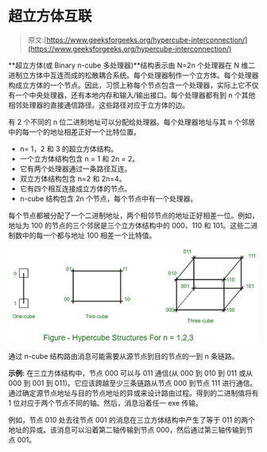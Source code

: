 # 超立方体互联

> 原文:[https://www.geeksforgeeks.org/hypercube-interconnection/](https://www.geeksforgeeks.org/hypercube-interconnection/)

**超立方体(或 Binary n-cube 多处理器)**结构表示由 N=2n 个处理器在 N 维二进制立方体中互连而成的松散耦合系统。每个处理器制作一个立方体。每个处理器构成立方体的一个节点。因此，习惯上称每个节点包含一个处理器，实际上它不仅有一个中央处理器，还有本地内存和输入/输出接口。每个处理器都有到 n 个其他相邻处理器的直接通信路径。这些路径对应于立方体的边。

有 2 个不同的 n 位二进制地址可以分配给处理器。每个处理器地址与其 n 个邻居中的每一个的地址相差正好一个比特位置。

*   n= 1，2 和 3 的超立方体结构。
*   一个立方体结构包含 n = 1 和 2n = 2。
*   它有两个处理器通过一条路径互连。
*   双立方体结构包含 n=2 和 2n=4。
*   它有四个相互连接成立方体的节点。
*   n-cube 结构包含 2n 个节点，每个节点中有一个处理器。

每个节点都被分配了一个二进制地址，两个相邻节点的地址正好相差一位。例如，地址为 100 的节点的三个邻居是三个立方体结构中的 000、110 和 101。这些二进制数中的每一个都与地址 100 相差一个比特值。

![](img/e484b2fc49e413a28469cd305e108ce2.png)

通过 n-cube 结构路由消息可能需要从源节点到目的节点的一到 n 条链路。

**示例:**
在三立方体结构中，节点 000 可以与 011 通信(从 000 到 010 到 011 或从 000 到 001 到 011)。它应该跨越至少三条链路从节点 000 到节点 111 进行通信。通过确定源节点地址与目的节点地址的异或来设计路由过程。得到的二进制值将有 1 位对应于两个节点不同的轴。然后，消息沿着任一 exe 传输。

例如，节点 010 处去往节点 001 的消息在三立方体结构中产生了等于 011 的两个地址的异或。该消息可以沿着第二轴传输到节点 000，然后通过第三轴传输到节点 001。